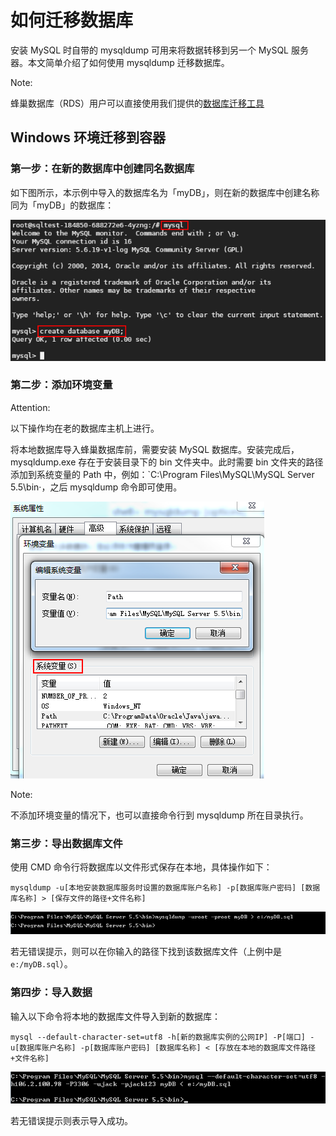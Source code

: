 # 如何迁移数据库

安装 MySQL 时自带的 mysqldump 可用来将数据转移到另一个 MySQL 服务器。本文简单介绍了如何使用 mysqldump 迁移数据库。

<span>Note:</span><div class="alertContent">蜂巢数据库（RDS）用户可以直接使用我们提供的[数据库迁移工具](http://support.c.163.com/md.html#!平台服务/数据库/使用指南/迁移外部数据库.md)</div>

## Windows 环境迁移到容器

### 第一步：在新的数据库中创建同名数据库

如下图所示，本示例中导入的数据库名为「myDB」，则在新的数据库中创建名称同为「myDB」的数据库：

![](../image/如何迁移数据库-创建同名数据库.png)

### 第二步：添加环境变量

<span>Attention:</span><div class="alertContent">以下操作均在老的数据库主机上进行。</div>

将本地数据库导入蜂巢数据库前，需要安装 MySQL 数据库。安装完成后，mysqldump.exe 存在于安装目录下的 bin 文件夹中。此时需要 bin 文件夹的路径添加到系统变量的 Path 中，例如：`C:\Program Files\MySQL\MySQL Server 5.5\bin·，之后 mysqldump 命令即可使用。

![](../image/如何迁移数据库-系统变量设置.png)

<span>Note:</span><div class="alertContent">不添加环境变量的情况下，也可以直接命令行到 mysqldump 所在目录执行。</div>

### 第三步：导出数据库文件

使用 CMD 命令行将数据库以文件形式保存在本地，具体操作如下：

	mysqldump -u[本地安装数据库服务时设置的数据库账户名称] -p[数据库账户密码] [数据库名称] > [保存文件的路径+文件名称]

![](../image/如何迁移数据库-导出数据库文件W.png)

若无错误提示，则可以在你输入的路径下找到该数据库文件（上例中是 `e:/myDB.sql`）。

### 第四步：导入数据
输入以下命令将本地的数据库文件导入到新的数据库：

	mysql --default-character-set=utf8 -h[新的数据库实例的公网IP] -P[端口] -u[数据库账户名称] -p[数据库账户密码] [数据库名称] < [存放在本地的数据库文件路径+文件名称]

![](../image/如何迁移数据库-导入数据库文件W.png)

若无错误提示则表示导入成功。
